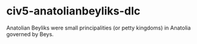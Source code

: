 # civ5-anatolianbeyliks-dlc
Anatolian Beyliks were small principalities (or petty kingdoms) in Anatolia governed by Beys.
